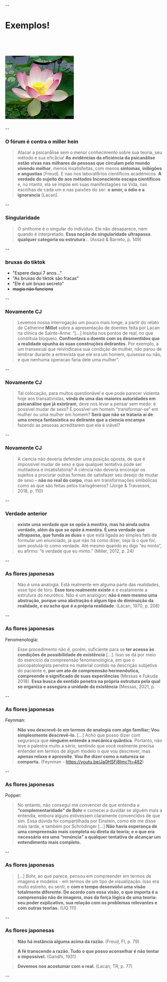 --
# Exemplos!
<br/> <br/>
![](img/lotus.jpg)
--



--

###  O fórum é contra o miller hein

> Atacar a psicanålise sem o menor conhecimento sobre sua teoria, seu método e sua eficåcia! **As evidéncias da eficiéncia da psicanålise estão vivas nas milhares de pessoas que circulam pelo mundo vivendo melhor**, menos insatisfeitas, com menos **sintomas, inibigöes e angustias** \[Freud\]. E nao nos laborat6rios cientificos académicos. **A verdade do sujeito do aos métodos Inconsciente escapa cientificos** e, no  ntanto, ela se impöe em suas manifestagöes na Vida, nas escolhas de cada um e nas paixöes do ser: **o amor, o ódio e a ignorancia** \[Lacan\].

-- 

### Singularidade

> O sinthome é o singular do indivíduo. Ele não desaparece, nem quando é interpretado. **Essa noção de singularidade ultrapassa qualquer categoria ou estrutura**... (Assad & Barreto, p. 149)

--

### bruxas do tiktok

- "Espere daqui 7 anos..."
- "As bruxas do tiktok são fracas"
- "Ele é um bruxo secreto"
- ~~magia não funciona~~

--

### Novamente CJ

> Levemos nossa interrogação um pouco mais longe, a partir do relato de Catherine **Millot** sobre a apresentação de doentes feita por Lacan na clínica de Sainte-Anne: “[…] Insistia nos pontos de real, no que constituía bloqueio. **Confrontava o doente com os desmentidos que a realidade opunha às suas construções delirantes**. Por exemplo, a um transexual que reivindicava sua condição de mulher, não parou de lembrar durante a entrevista que ele era um homem, quisesse ou não, e que nenhuma operacao faria dele uma mulher”. 

--

### Novamente CJ

> Tal colocação, para muitos questionável e que pode parecer violenta hoje aos transativistas, **vinda de uma das maiores autoridades em psicanálise que já existiram**, deve nos levar a pensar sem medo: é possível mudar de sexo? É possível um homem “transformar-se” em mulher ou uma mulher em homem? **Será que não se trataria aí de uma crença fantasística ou delirante que a ciencia encampa** fazendo as pessoas acreditarem que ela é viável? 

--

### Novamente CJ

> A ciencia não deveria defender uma posição oposta, de que é impossível mudar de sexo e que qualquer tentativa pode ser mutiladora e insatisfatória? A ciência não deveria encorajar os sujeitos a procurar outras formas de satisfazer seu desejo de mudar de sexo – **não no real do corpo**, mas em transformações simbólicas como as que são feitas pelos transgêneros? (Jorge & Travassos, 2018, p. 110)
>
> 
--


### Verdade anterior

> **existe uma verdade que se opõe à mentira, mas há ainda outra verdade, além da que se opõe à mentira. É uma verdade que ultrapassa, que funda as duas** e que está ligada ao simples fato de formular um enunciado, já que não há como dizer, seja lá o que for, sem postulá-lo como verdade. Até mesmo quando eu digo “eu minto”, eu afirmo: “é verdade que eu minto.” (Miller, 2012, p. 24)

--

### As flores japonesas

> Não é uma analogia. Está realmente em alguma parte das realidades, esse tipo de toro. **Esse toro realmente existe** e é exatamente a estrutura do neurótico. Não é um analogon; **não é nem mesmo uma abstração, porque uma abstração é algum tipo de diminuição da realidade, e eu acho que é a própria realidade**. (Lacan, 1970, p. 208)

--

### As flores japonesas

Fenomenologia:

> Esse procedimento não é, porém, suficiente para se **ter acesso às condições de possibilidade de existência** [...]. Isso se dá por meio do exercício da compreensão fenomenológica, em que o psicopatologista penetra no material contido na descrição subjetiva do paciente e, **por um ato de compreensão hermenêutica, compreende o significado de suas experiências** (Messas e Fukuda 2018). **Essa busca de sentido penetra na própria estrutura pela qual se organiza e assegura a unidade da existência** (Messas, 2021, p. 
>

--

### As flores japonesas

Feynman:

> **Não vou descrevê-lo em termos de analogia com algo familiar; Vou simplesmente descrevê-lo.** [...] Acho que posso dizer com segurança que **ninguém entende a mecânica quântica**. Portanto, não leve a palestra muito a sério, sentindo que você realmente precisa entender em termos de algum modelo o que vou descrever, mas **apenas relaxe e aproveite**. **Vou lhe dizer como a natureza se comporta.** (Feynman - https://youtu.be/Ja0HSFj8Imc?t=482)

--

### As flores japonesas

Popper:

> No entanto, não consegui me convencer de que entendia a **“complementaridade” de Bohr** e comecei a duvidar se alguém mais a entendia, embora alguns estivessem claramente convencidos de que sim. Essa dúvida foi compartilhada por Einstein, como ele me disse mais tarde, e também por Schrödinger [...] **Não havia esperança de uma compreensão mais completa ou direta da teoria; e o que era necessário era uma “renúncia” a qualquer tentativa de alcançar um entendimento mais completo.** 

--

### As flores japonesas

> [...] Bohr, ao que parece, pensou em compreender em termos de imagens e modelos - em termos de um tipo de visualização. Isso era muito estreito, eu senti; e **com o tempo desenvolvi uma visão totalmente diferente. De acordo com essa visão, o que importa é a compreensão não de imagens, mas da força lógica de uma teoria: seu poder explicativo, sua relação com os problemas relevantes e com outras teorias.** (UQ 111)

--

### As flores japonesas

> **Não há instância alguma acima da razão**. (Freud, FI, p. 79)

> **A fé transcende a razão. Tudo o que posso aconselhar é não tentar o impossível.** (Gandhi, 1931)

> **Devemos nos acostumar com o real.** (Lacan, TR, p. 77)

--